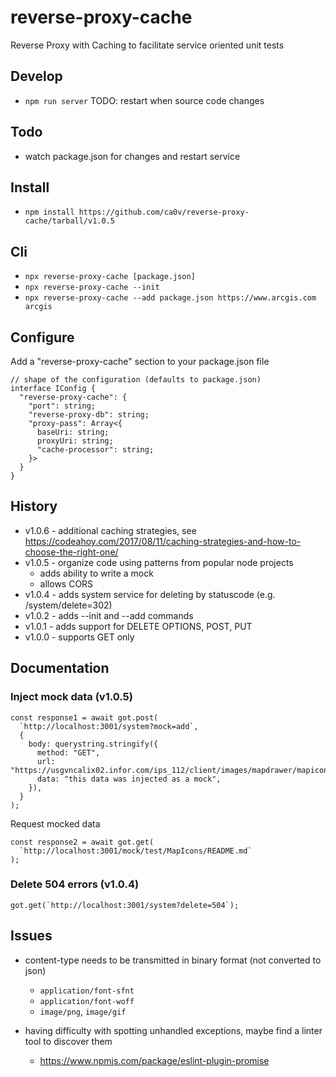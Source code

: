 # reverse-proxy-cache

Reverse Proxy with Caching to facilitate service oriented unit tests

## Develop

- `npm run server` TODO: restart when source code changes

## Todo

- watch package.json for changes and restart service

## Install

- `npm install https://github.com/ca0v/reverse-proxy-cache/tarball/v1.0.5`

## Cli

- `npx reverse-proxy-cache [package.json]`
- `npx reverse-proxy-cache --init`
- `npx reverse-proxy-cache --add package.json https://www.arcgis.com arcgis`

## Configure

Add a "reverse-proxy-cache" section to your package.json file

```
// shape of the configuration (defaults to package.json)
interface IConfig {
  "reverse-proxy-cache": {
    "port": string;
    "reverse-proxy-db": string;
    "proxy-pass": Array<{
      baseUri: string;
      proxyUri: string;
      "cache-processor": string;
    }>
  }
}
```

## History

- v1.0.6 - additional caching strategies, see https://codeahoy.com/2017/08/11/caching-strategies-and-how-to-choose-the-right-one/
- v1.0.5 - organize code using patterns from popular node projects
  - adds ability to write a mock
  - allows CORS
- v1.0.4 - adds system service for deleting by statuscode (e.g. /system/delete=302)
- v1.0.2 - adds --init and --add commands
- v1.0.1 - adds support for DELETE OPTIONS, POST, PUT
- v1.0.0 - supports GET only

## Documentation

### Inject mock data (v1.0.5)

```
const response1 = await got.post(
  `http://localhost:3001/system?mock=add`,
  {
    body: querystring.stringify({
      method: "GET",
      url: "https://usgvncalix02.infor.com/ips_112/client/images/mapdrawer/mapicons/README.md",
      data: "this data was injected as a mock",
    }),
  }
);
```

Request mocked data

```
const response2 = await got.get(
  `http://localhost:3001/mock/test/MapIcons/README.md`
);
```

### Delete 504 errors (v1.0.4)

```
got.get(`http://localhost:3001/system?delete=504`);
```

## Issues

- content-type needs to be transmitted in binary format (not converted to json)

  - `application/font-sfnt`
  - `application/font-woff`
  - `image/png`, `image/gif`

- having difficulty with spotting unhandled exceptions, maybe find a linter tool to discover them

  - https://www.npmjs.com/package/eslint-plugin-promise
